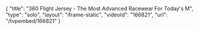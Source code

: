 {
    "title": "360 Flight Jersey - The Most Advanced Racewear For Today's M",
    "type": "solo",
    "layout": "iframe-static",
    "videoId": "166821",
    "url": "\/tvpembed\/166821"
}